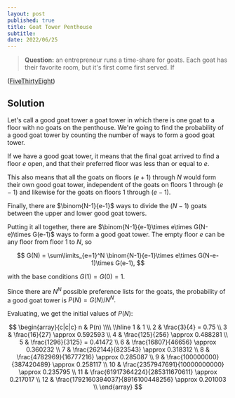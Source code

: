 ```yaml
---
layout: post
published: true
title: Goat Tower Penthouse
subtitle: 
date: 2022/06/25
---
```


>**Question:** an entrepreneur runs a time-share for goats. Each goat has their favorite room, but it's first come first served. If

<!--more-->

([FiveThirtyEight](URL))

## Solution

Let's call a good goat tower a goat tower in which there is one goat to a floor with no goats on the penthouse. We're going to find the probability of a good goat tower by counting the number of ways to form a good goat tower.

If we have a good goat tower, it means that the final goat arrived to find a floor $e$ open, and that their preferred floor was less than or equal to $e.$ 

This also means that all the goats on floors $(e+1)$ through $N$ would form their own good goat tower, independent of the goats on floors $1$ through $(e-1)$ and likewise for the goats on floors $1$ through $(e-1).$

Finally, there are $\binom{N-1}{e-1}$ ways to divide the $(N-1)$ goats between the upper and lower good goat towers.

Putting it all together, there are $\binom{N-1}{e-1}\times e\times G(N-e)\times G(e-1)$ ways to form a good goat tower. The empty floor $e$ can be any floor from floor $1$ to $N,$ so

$$
  G(N) = \sum\limits_{e=1}^N \binom{N-1}{e-1}\times e\times G(N-e-1)\times G(e-1),
$$

with the base conditions $G(1) = G(0) = 1.$

Since there are $N^N$ possible preference lists for the goats, the probability of a good goat tower is $P(N) = G(N)/N^N.$

Evaluating, we get the initial values of $P(N):$

$$
\begin{array}{c|c|c}
 n & P(n) \\\\ \\hline
 1 & 1 \\
 2 & \frac{3}{4} = 0.75 \\
 3 & \frac{16}{27} \approx 0.592593 \\
 4 & \frac{125}{256} \approx 0.488281 \\
 5 & \frac{1296}{3125} = 0.41472 \\
 6 & \frac{16807}{46656} \approx 0.360232 \\
 7 & \frac{262144}{823543} \approx 0.318312 \\
 8 & \frac{4782969}{16777216} \approx 0.285087 \\
 9 & \frac{100000000}{387420489} \approx 0.258117 \\
 10 & \frac{2357947691}{10000000000} \approx 0.235795 \\
 11 & \frac{61917364224}{285311670611} \approx 0.217017 \\
 12 & \frac{1792160394037}{8916100448256} \approx 0.201003 \\
\end{array}
$$

<br>
